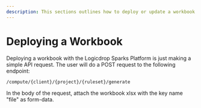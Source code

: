 ```yaml
---
description: This sections outlines how to deploy or update a workbook once created.
---
```


# Deploying a Workbook

Deploying a workbook with the Logicdrop Sparks Platform is just making a simple API request. The user will do a POST request to the following endpoint:
```text
/compute/{client}/{project}/{ruleset}/generate
```
In the body of the request, attach the workbook xlsx with the key name "file" as form-data.





